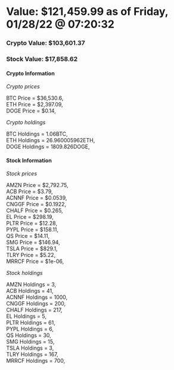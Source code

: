 # Value: $121,459.99 as of Friday, 01/28/22 @ 07:20:32 

### Crypto Value: $103,601.37

### Stock Value: $17,858.62

#### Crypto Information 
*Crypto prices* 

BTC Price = $36,530.6,  
ETH Price = $2,397.09,  
DOGE Price = $0.14,  


*Crypto holdings* 

BTC Holdings = 1.06BTC,  
ETH Holdings = 26.960005962ETH,  
DOGE Holdings = 1809.826DOGE,  


#### Stock Information 

*Stock prices* 

AMZN Price = $2,792.75,  
ACB Price = $3.79,  
ACNNF Price = $0.0539,  
CNGGF Price = $0.1922,  
CHALF Price = $0.265,  
EL Price = $298.19,  
PLTR Price = $12.28,  
PYPL Price = $158.11,  
QS Price = $14.11,  
SMG Price = $146.94,  
TSLA Price = $829.1,  
TLRY Price = $5.22,  
MRRCF Price = $1e-06,  


*Stock holdings* 

AMZN Holdings = 3,  
ACB Holdings = 41,  
ACNNF Holdings = 1000,  
CNGGF Holdings = 200,  
CHALF Holdings = 217,  
EL Holdings = 5,  
PLTR Holdings = 61,  
PYPL Holdings = 6,  
QS Holdings = 30,  
SMG Holdings = 15,  
TSLA Holdings = 3,  
TLRY Holdings = 167,  
MRRCF Holdings = 700,  


